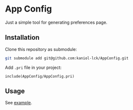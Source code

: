 # App Config

Just a simple tool for generating preferences page.

## Installation

Clone this repository as submodule:

```bash
git submodule add git@github.com:kaniol-lck/AppConfig.git
```

Add `.pri` file in your project:

```
include(AppConfig/AppConfig.pri)
```

## Usage

See [example](./example/configexample.cpp).
